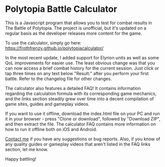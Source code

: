 # Polytopia Battle Calculator

This is a Javascript program that allows you to test for combat results in The Battle of Polytopia. The project is unofficial, but it's updated on a regular basis as the developer releases more content for the game.

To use the calculator, simply go here: https://frothfrenzy.github.io/polytopiacalculator/

In the most recent update, I added support for Elyrion units as well as some QoL improvements for easier use. The least obvious change was that you can now access a brief combat history for the current session. Just click or tap three times on any text below "Result:" after you perform your first battle. Refer to the changelog file for other changes.

The calculator also features a detailed FAQ! It contains information regarding the calculation formula with its corresponding game mechanics, and the links section steadily grew over time into a decent compilation of game sites, guides and gameplay videos.

If you want to use it offline, download the index.html file on your PC and run it in your browser - press "Clone or download", followed by "Download ZIP", and then extract the file. The calculator FAQ contains more information on how to run it offline both on iOS and Android.

[Contact me](mailto:frothdiscord@gmail.com) if you have any suggestions or bug reports. Also, if you know of any quality guides or gameplay videos that aren't listed in the FAQ links section, let me know.

Happy battling!
